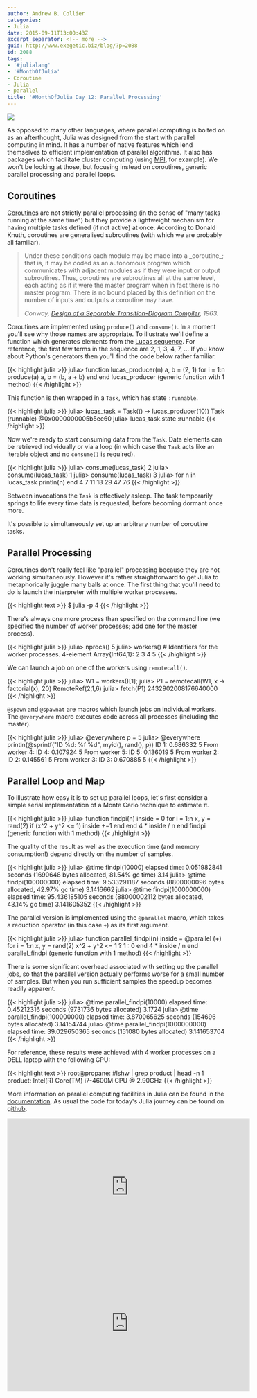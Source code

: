```yaml
---
author: Andrew B. Collier
categories:
- Julia
date: 2015-09-11T13:00:43Z
excerpt_separator: <!-- more -->
guid: http://www.exegetic.biz/blog/?p=2088
id: 2088
tags:
- '#julialang'
- '#MonthOfJulia'
- Coroutine
- Julia
- parallel
title: '#MonthOfJulia Day 12: Parallel Processing'
---
```


<!--more-->

<img src="/img/2015/09/Julia-Logo-Parallel.png" >

As opposed to many other languages, where parallel computing is bolted on as an afterthought, Julia was designed from the start with parallel computing in mind. It has a number of native features which lend themselves to efficient implementation of parallel algorithms. It also has packages which facilitate cluster computing (using [MPI](https://github.com/JuliaParallel/MPI.jl), for example). We won't be looking at those, but focusing instead on coroutines, generic parallel processing and parallel loops.

## Coroutines

[Coroutines](https://en.wikipedia.org/wiki/Coroutine) are not strictly parallel processing (in the sense of "many tasks running at the same time") but they provide a lightweight mechanism for having multiple tasks defined (if not active) at once. According to Donald Knuth, coroutines are generalised subroutines (with which we are probably all familiar).

<blockquote>
Under these conditions each module may be made into a _coroutine_; that is, it may be coded as an autonomous program which communicates with adjacent modules as if they were input or output subroutines. Thus, coroutines are subroutines all at the same level, each acting as if it were the master program when in fact there is no master program. There is no bound placed by this definition on the number of inputs and outputs a coroutine may have.
  
<cite>Conway, <a href="http://dl.acm.org/citation.cfm?doid=366663.366704">Design of a Separable Transition-Diagram Compiler</a>, 1963.</cite>
</blockquote> 

Coroutines are implemented using `produce()` and `consume()`. In a moment you'll see why those names are appropriate. To illustrate we'll define a function which generates elements from the [Lucas sequence](https://en.wikipedia.org/wiki/Lucas_number). For reference, the first few terms in the sequence are 2, 1, 3, 4, 7, ... If you know about Python's generators then you'll find the code below rather familiar.
  
{{< highlight julia >}}
julia> function lucas_producer(n)
           a, b = (2, 1)
           for i = 1:n
               produce(a)
               a, b = (b, a + b)
           end
        end
lucas_producer (generic function with 1 method)
{{< /highlight >}}
  
This function is then wrapped in a `Task`, which has state `:runnable`.
  
{{< highlight julia >}}
julia> lucas_task = Task(() -> lucas_producer(10))
Task (runnable) @0x0000000005b5ee60
julia> lucas_task.state
:runnable
{{< /highlight >}}
  
Now we're ready to start consuming data from the `Task`. Data elements can be retrieved individually or via a loop (in which case the `Task` acts like an iterable object and no `consume()` is required).
  
{{< highlight julia >}}
julia> consume(lucas_task)
2
julia> consume(lucas_task)
1
julia> consume(lucas_task)
3
julia> for n in lucas_task
           println(n)
       end
4
7
11
18
29
47
76
{{< /highlight >}}
  
Between invocations the `Task` is effectively asleep. The task temporarily springs to life every time data is requested, before becoming dormant once more.

It's possible to simultaneously set up an arbitrary number of coroutine tasks.

## Parallel Processing

Coroutines don't really feel like "parallel" processing because they are not working simultaneously. However it's rather straightforward to get Julia to metaphorically juggle many balls at once. The first thing that you'll need to do is launch the interpreter with multiple worker processes.
  
{{< highlight text >}}
$ julia -p 4
{{< /highlight >}}
  
There's always one more process than specified on the command line (we specified the number of worker processes; add one for the master process).
  
{{< highlight julia >}}
julia> nprocs()
5
julia> workers() # Identifiers for the worker processes.
4-element Array{Int64,1}:
 2
 3
 4
 5
{{< /highlight >}}
  
We can launch a job on one of the workers using `remotecall()`.
  
{{< highlight julia >}}
julia> W1 = workers()[1];
julia> P1 = remotecall(W1, x -> factorial(x), 20)
RemoteRef(2,1,6)
julia> fetch(P1)
2432902008176640000
{{< /highlight >}}
  
`@spawn` and `@spawnat` are macros which launch jobs on individual workers. The `@everywhere` macro executes code across all processes (including the master).
  
{{< highlight julia >}}
julia> @everywhere p = 5
julia> @everywhere println(@sprintf(&quot;ID %d: %f %d&quot;, myid(), rand(), p))
ID 1: 0.686332 5
        From worker 4: ID 4: 0.107924 5
        From worker 5: ID 5: 0.136019 5
        From worker 2: ID 2: 0.145561 5
        From worker 3: ID 3: 0.670885 5
{{< /highlight >}}

## Parallel Loop and Map

To illustrate how easy it is to set up parallel loops, let's first consider a simple serial implementation of a Monte Carlo technique to estimate π.
  
{{< highlight julia >}}
julia> function findpi(n)
           inside = 0
           for i = 1:n
               x, y = rand(2)
               if (x^2 + y^2 <= 1)
                   inside +=1
               end
           end
           4 * inside / n
       end
findpi (generic function with 1 method)
{{< /highlight >}}
  
The quality of the result as well as the execution time (and memory consumption!) depend directly on the number of samples.
  
{{< highlight julia >}}
julia> @time findpi(10000)
elapsed time: 0.051982841 seconds (1690648 bytes allocated, 81.54% gc time)
3.14
julia> @time findpi(100000000)
elapsed time: 9.533291187 seconds (8800000096 bytes allocated, 42.97% gc time)
3.1416662
julia> @time findpi(1000000000)
elapsed time: 95.436185105 seconds (88000002112 bytes allocated, 43.14% gc time)
3.141605352
{{< /highlight >}}
  
The parallel version is implemented using the `@parallel` macro, which takes a reduction operator (in this case `+`) as its first argument.
  
{{< highlight julia >}}
julia> function parallel_findpi(n)
           inside = @parallel (+) for i = 1:n
               x, y = rand(2)
               x^2 + y^2 <= 1 ? 1 : 0
           end
           4 * inside / n
       end
parallel_findpi (generic function with 1 method)
{{< /highlight >}}
  
There is some significant overhead associated with setting up the parallel jobs, so that the parallel version actually performs worse for a small number of samples. But when you run sufficient samples the speedup becomes readily apparent.
  
{{< highlight julia >}}
julia> @time parallel_findpi(10000)
elapsed time: 0.45212316 seconds (9731736 bytes allocated)
3.1724
julia> @time parallel_findpi(100000000)
elapsed time: 3.870065625 seconds (154696 bytes allocated)
3.14154744
julia> @time parallel_findpi(1000000000)
elapsed time: 39.029650365 seconds (151080 bytes allocated)
3.141653704
{{< /highlight >}}
  
For reference, these results were achieved with 4 worker processes on a DELL laptop with the following CPU:
  
{{< highlight text >}}
root@propane: #lshw | grep product | head -n 1
          product: Intel(R) Core(TM) i7-4600M CPU @ 2.90GHz
{{< /highlight >}}

More information on parallel computing facilities in Julia can be found in the [documentation](http://docs.julialang.org/en/stable/manual/parallel-computing/). As usual the code for today's Julia journey can be found on [github](https://github.com/DataWookie/MonthOfJulia).

<iframe width="560" height="315" src="https://www.youtube.com/embed/JoRn4ryMclc" frameborder="0" allowfullscreen></iframe>

<iframe width="560" height="315" src="https://www.youtube.com/embed/XJAQ24NS458" frameborder="0" allowfullscreen></iframe>